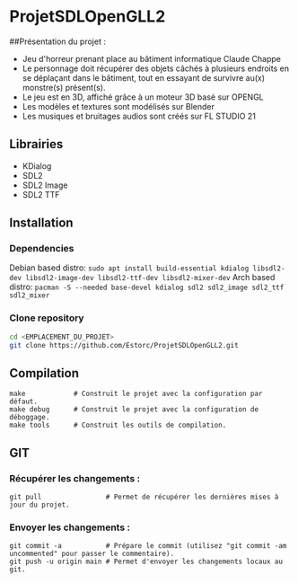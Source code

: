 # ProjetSDLOpenGLL2

##Présentation du projet :

- Jeu d'horreur prenant place au bâtiment informatique Claude Chappe
- Le personnage doit récupérer des objets câchés à plusieurs endroits en se déplaçant dans le bâtiment, tout en essayant de survivre au(x) monstre(s) présent(s).
- Le jeu est en 3D, affiché grâce à un moteur 3D basé sur OPENGL
- Les modèles et textures sont modélisés sur Blender
- Les musiques et bruitages audios sont créés sur FL STUDIO 21

## Librairies
- KDialog
- SDL2
- SDL2 Image
- SDL2 TTF

## Installation
### Dependencies
Debian based distro: ``sudo apt install build-essential kdialog libsdl2-dev libsdl2-image-dev libsdl2-ttf-dev libsdl2-mixer-dev``
Arch based distro: ``pacman -S --needed base-devel kdialog sdl2 sdl2_image sdl2_ttf sdl2_mixer``
### Clone repository
```sh
cd <EMPLACEMENT_DU_PROJET>
git clone https://github.com/Estorc/ProjetSDLOpenGLL2.git
```

## Compilation
```
make            # Construit le projet avec la configuration par défaut.
make debug      # Construit le projet avec la configuration de déboggage.
make tools      # Construit les outils de compilation.
```

## GIT
### Récupérer les changements :
```git
git pull                # Permet de récupérer les dernières mises à jour du projet.
```
### Envoyer les changements :
```git
git commit -a           # Prépare le commit (utilisez "git commit -am uncommented" pour passer le commentaire).
git push -u origin main # Permet d'envoyer les changements locaux au git.
```

